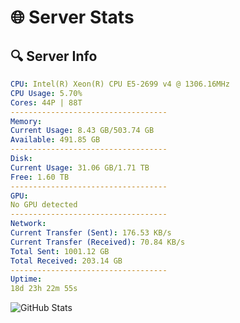 # 🌐 Server Stats
## 🔍 Server Info
```yaml
CPU: Intel(R) Xeon(R) CPU E5-2699 v4 @ 1306.16MHz
CPU Usage: 5.70%
Cores: 44P | 88T
-----------------------------------
Memory:
Current Usage: 8.43 GB/503.74 GB
Available: 491.85 GB
-----------------------------------
Disk:
Current Usage: 31.06 GB/1.71 TB
Free: 1.60 TB
-----------------------------------
GPU:
No GPU detected
-----------------------------------
Network:
Current Transfer (Sent): 176.53 KB/s
Current Transfer (Received): 70.84 KB/s
Total Sent: 1001.12 GB
Total Received: 203.14 GB
-----------------------------------
Uptime:
18d 23h 22m 55s
```
![GitHub Stats](https://img.shields.io/badge/Updated-2025-05-08_16:31:43-blue)